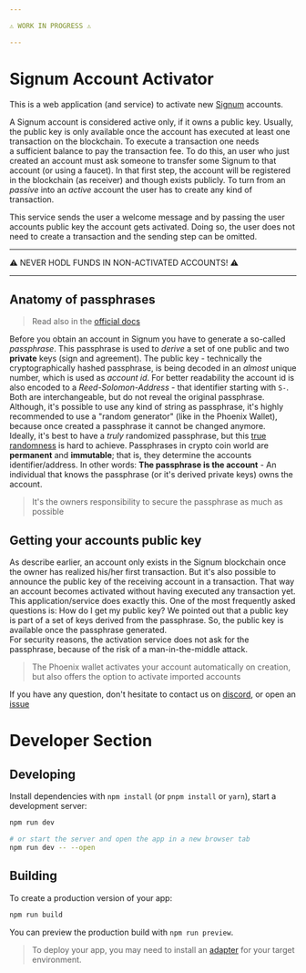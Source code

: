 ```yaml
---

⚠️ WORK IN PROGRESS ⚠️

---
```



# Signum Account Activator

This is a web application (and service) to activate new [Signum](https://signum.network/) accounts.

A Signum account is considered active only, if it owns a public key. Usually, the public key is only available once the
account has executed at least one transaction on the blockchain. To execute a transaction one needs  
a sufficient balance to pay the transaction fee. To do this, an user who just created an account must ask someone to
transfer some Signum to that account (or using a faucet). In that first step, the account will be registered in the blockchain (as receiver) and
though exists publicly. To turn from an _passive_ into an _active_ account the user has to create any kind of transaction.

This service sends the user a welcome message and by passing the user accounts public key the account gets activated.
Doing so, the user does not need to create a transaction and the sending step can be omitted.

---

⚠️ NEVER HODL FUNDS IN NON-ACTIVATED ACCOUNTS! ⚠️

---

## Anatomy of passphrases

> Read also in the [official docs](https://docs.signum.network/signum/accounts)

Before you obtain an account in Signum you have to generate a so-called _passphrase_. This passphrase is used to _derive_ a set of one public and two **private** keys (sign and agreement).
The public key - technically the cryptographically hashed passphrase, is being decoded in an _almost_ unique number, which is used as _account id_.
For better readability the account id is also encoded to a _Reed-Solomon-Address_ - that identifier starting with `S-`. Both are interchangeable, but do not reveal the original passphrase.  
Although, it's possible to use any kind of string as passphrase, it's highly recommended to use a "random generator" (like in the Phoenix Wallet), because once created a passphrase it cannot be changed anymore.  
Ideally, it's best to have a _truly_ randomized passphrase, but this [true randomness](https://www.random.org/randomness) is hard to achieve. Passphrases in crypto coin world are **permanent** and **immutable**;
that is, they determine the accounts identifier/address. In other words: **The passphrase is the account** - An individual that knows the passphrase (or it's derived private keys) owns the account.

> It's the owners responsibility to secure the passphrase as much as possible

## Getting your accounts public key

As describe earlier, an account only exists in the Signum blockchain once the owner has realized his/her first transaction. But it's also possible to announce the public key of the receiving account in a transaction.
That way an account becomes activated without having executed any transaction yet.
This application/service does exactly this. One of the most frequently asked questions is: How do I get my public key?
We pointed out that a public key is part of a set of keys derived from the passphrase. So, the public key is available once the passphrase generated.  
For security reasons, the activation service does not ask for the passphrase, because of the risk of a man-in-the-middle attack.

> The Phoenix wallet activates your account automatically on creation, but also offers the option to activate imported accounts

If you have any question, don't hesitate to contact us on [discord](https://discord.gg/KWVbWJv), or open an [issue](https://github.com/signum-network/signum-account-activator-v2/issues/new)

# Developer Section

## Developing

Install dependencies with `npm install` (or `pnpm install` or `yarn`), start a development server:

```bash
npm run dev

# or start the server and open the app in a new browser tab
npm run dev -- --open
```

## Building

To create a production version of your app:

```bash
npm run build
```

You can preview the production build with `npm run preview`.

> To deploy your app, you may need to install an [adapter](https://kit.svelte.dev/docs/adapters) for your target environment.
